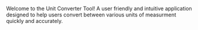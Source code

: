 Welcome to the Unit Converter Tool! A user friendly and intuitive application designed to help users convert between various units of measurment quickly and accurately.  
